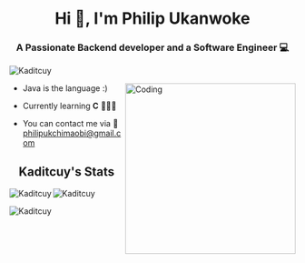 <h1 align = "center">Hi 👋, I'm Philip Ukanwoke</h1>
<h3 align = "center">A Passionate Backend developer and a Software Engineer 💻</h1>

<p align="left"> <img src="https://komarev.com/ghpvc/?username=Kaditcuy&label=Profile%20views&color=0e75b6&style=flat" alt="Kaditcuy" /> </p>

<img align="right" alt="Coding" width="300" src="https://user-images.githubusercontent.com/100276450/179911996-cc4055ec-bf41-442e-980b-7f9457f74fdd.gif">

* Java is the language :)

* Currently learning **C** 👩🏾‍💻

* You can contact me via 📧philipukchimaobi@gmail.com

<h2 align="center"> Kaditcuy's  Stats </h2>
 
<p><img align="left" src="https://github-readme-stats.vercel.app/api/top-langs?username=Kaditcuy&show_icons=true&locale=en&layout=compact" alt="Kaditcuy" /></p>

<p>&nbsp;<img align="left" src="https://github-readme-stats.vercel.app/api?username=Kaditcuy&show_icons=true&locale=en" alt="Kaditcuy" /></p>

<p><img align="center" src="https://github-readme-streak-stats.herokuapp.com/?user=Kaditcuy&" alt="Kaditcuy" /></p> 


